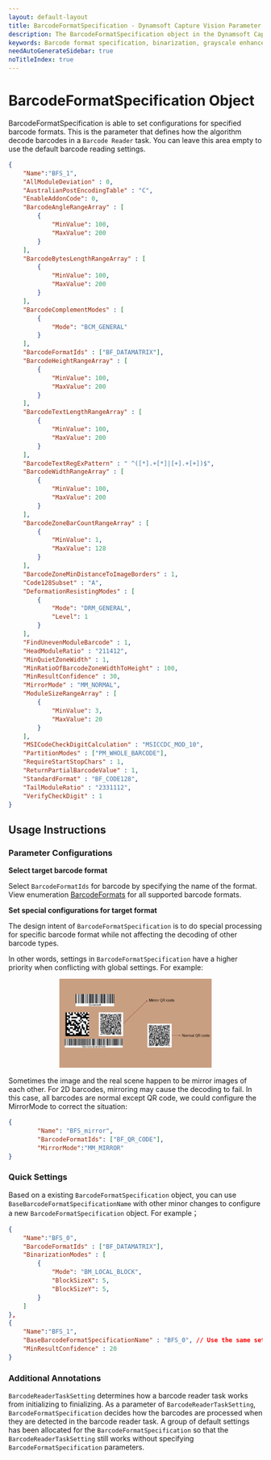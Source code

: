 ```yaml
---
layout: default-layout
title: BarcodeFormatSpecification - Dynamsoft Capture Vision Parameter File
description: The BarcodeFormatSpecification object in the Dynamsoft Capture Vision Parameter File defines how barcodes will be processed.
keywords: Barcode format specification, binarization, grayscale enhancement, character normalization
needAutoGenerateSidebar: true
noTitleIndex: true
---
```


# BarcodeFormatSpecification Object

BarcodeFormatSpecification is able to set configurations for specified barcode formats. This is the parameter that defines how the algorithm decode barcodes in a `Barcode Reader` task. You can leave this area empty to use the default barcode reading settings.

```json
{
    "Name":"BFS_1",
    "AllModuleDeviation" : 0,
    "AustralianPostEncodingTable" : "C",
    "EnableAddonCode": 0, 
    "BarcodeAngleRangeArray" : [
        {
            "MinValue": 100,
            "MaxValue": 200
        }
    ],
    "BarcodeBytesLengthRangeArray" : [
        {
            "MinValue": 100,
            "MaxValue": 200
        }
    ],
    "BarcodeComplementModes" : [
        {
            "Mode": "BCM_GENERAL" 
        }
    ],
    "BarcodeFormatIds" : ["BF_DATAMATRIX"],
    "BarcodeHeightRangeArray" : [
        {
            "MinValue": 100,
            "MaxValue": 200
        }
    ],
    "BarcodeTextLengthRangeArray" : [
        {
            "MinValue": 100,
            "MaxValue": 200
        }
    ],
    "BarcodeTextRegExPattern" : " ^([*].+[*]|[+].+[+])$",
    "BarcodeWidthRangeArray" : [
        {
            "MinValue": 100,
            "MaxValue": 200
        }
    ],
    "BarcodeZoneBarCountRangeArray" : [
        {
            "MinValue": 1,
            "MaxValue": 128
        }
    ],
    "BarcodeZoneMinDistanceToImageBorders" : 1,
    "Code128Subset" : "A",
    "DeformationResistingModes" : [
        {
            "Mode": "DRM_GENERAL", 
            "Level": 1
        }
    ],
    "FindUnevenModuleBarcode" : 1,
    "HeadModuleRatio" : "211412",
    "MinQuietZoneWidth" : 1,
    "MinRatioOfBarcodeZoneWidthToHeight" : 100,
    "MinResultConfidence" : 30,
    "MirrorMode" : "MM_NORMAL",
    "ModuleSizeRangeArray" : [
        {
            "MinValue": 3,
            "MaxValue": 20
        }
    ],
    "MSICodeCheckDigitCalculation" : "MSICCDC_MOD_10",
    "PartitionModes" : ["PM_WHOLE_BARCODE"],
    "RequireStartStopChars" : 1,
    "ReturnPartialBarcodeValue" : 1,
    "StandardFormat" : "BF_CODE128",
    "TailModuleRatio" : "2331112",
    "VerifyCheckDigit" : 1
}
```


## Usage Instructions

### Parameter Configurations

**Select target barcode format**

Select `BarcodeFormatIds` for barcode by specifying the name of the format. View enumeration [BarcodeFormats]({{site.enums}}barcode-reader/barcode-format.html) for all supported barcode formats.

**Set special configurations for target format**

The design intent of `BarcodeFormatSpecification` is to do special processing for specific barcode format while not affecting the decoding of other barcode types.

In other words, settings in `BarcodeFormatSpecification` have a higher priority when conflicting with global settings. For example:

<div align="center">
   <p><img src="../assets/example-barcode-format-specification.png" alt="barcode-format-specification" width="60%" /></p>
</div>

Sometimes the image and the real scene happen to be mirror images of each other. For 2D barcodes, mirroring may cause the decoding to fail. In this case, all barcodes are normal except QR code, we could configure the MirrorMode to correct the situation:

```json
{
        "Name": "BFS_mirror", 
        "BarcodeFormatIds": ["BF_QR_CODE"], 
        "MirrorMode":"MM_MIRROR"
}
```

### Quick Settings

Based on a existing `BarcodeFormatSpecification` object, you can use `BaseBarcodeFormatSpecificationName` with other minor changes to configure a new `BarcodeFormatSpecification` object. For example；

```json
{
    "Name":"BFS_0",
    "BarcodeFormatIds" : ["BF_DATAMATRIX"],
    "BinarizationModes" : [
        {
            "Mode": "BM_LOCAL_BLOCK",
            "BlockSizeX": 5,
            "BlockSizeY": 5,
        }
    ]
},
{
    "Name":"BFS_1",    
    "BaseBarcodeFormatSpecificationName" : "BFS_0", // Use the same settings with BFS_0 but add little changes.
    "MinResultConfidence" : 20
}
```

### Additional Annotations

`BarcodeReaderTaskSetting` determines how a barcode reader task works from initializing to finializing. As a parameter of `BarcodeReaderTaskSetting`, `BarcodeFormatSpecification` decides how the barcodes are processed when they are detected in the barcode reader task. A group of default settings has been allocated for the `BarcodeFormatSpecification` so that the `BarcodeReaderTaskSetting` still works without specifying `BarcodeFormatSpecification` parameters.